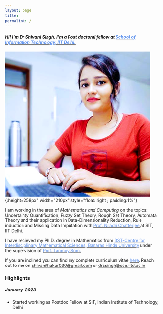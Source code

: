 ```yaml
---
layout: page
title:
permalink: /
---
```


<head>
	<!-- Place your kit's code here -->
	<script src="https://kit.fontawesome.com/d06797ceaa.js" crossorigin="anonymous"></script>
</head>

##### _Hi! I'm Dr Shivani Singh. I'm a Post doctoral fellow at [<span style="color: #6495ED">School of Information Technology, IIT Delhi. </span>](https://sit.iitd.ac.in/)_

![](/assets/images/shivani.png){:height=258px" width="210px" style="float: right ; padding:1%"}

I am working in the area of _Mathematics and Computing_ on the topics: Uncertainty Quantification, Fuzzy Set Theory, Rough Set Theory, Automata Theory and their application in Data-Dimensionality Reduction, Rule induction and Missing Data Imputation with [<span style="color: #6495ED">Prof. Niladri Chatterjee </span>](https://web.iitd.ac.in/~niladri/) at SIT, IIT Delhi.

I have recieved my Ph.D. degree in Mathematics from [<span style="color: #6495ED">DST-Centre for Interdisciplinary Mathematical Sciences, Banaras Hindu University</span>](https://bhu.ac.in/Site/UnitHomeTemplate/1_233_3536_Main-Site-Centres) under the supervision of [<span style="color: #6495ED">Prof. Tanmoy Som. </span>](https://iitbhu.irins.org/profile/50246) 


If you are inclined you can find my complete curriculum vitae [<span style="color: #6495ED ">here</span>](assets/files/PriyanshSingh.pdf).  Reach out to me on shivanithakur030@gmail.com or drssingh@cse.iitd.ac.in

### Highlights

##### _January, 2023_
* Started working as Postdoc Fellow at SIT, Indian Institute of Technology, Delhi.


